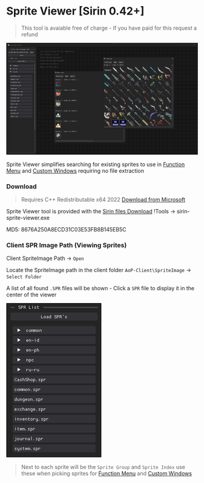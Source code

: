 # Sprite Viewer [Sirin 0.42+]

> This tool is avaiable free of charge - If you have paid for this request a refund

<img style="border:1px solid black" src="../img/sirin-spriteViewer.png"/>


Sprite Viewer simplifies searching for existing sprites to use in  [Function Menu](/lua/features/customwindow/functionMenu.md) and [Custom Windows](/lua/features/customwindow/window.md) requiring no file extraction

### Download

> Requires C++ Redistributable x64 2022  [Download from Microsoft](https://aka.ms/vs/17/release/vc_redist.x64.exe)

Sprite Viewer tool is provided with the [Sirin files Download](../download.md) !Tools -> sirin-sprite-viewer.exe

MD5: 8676A250A8ECD31C03E53FB8B145EB5C


### Client SPR Image Path (Viewing Sprites)
Client SpriteImage Path → `Open`

Locate the SpriteImage path in the client folder `AoP-Client\SpriteImage` → `Select Folder`

 A list of all found `.SPR` files will be shown - Click a `SPR` file to display it in the center of the viewer

<img style="border:1px solid black" src="../img/sirin_spritelist.png"/>

> Next to each sprite will be the `Sprite Group` and `Sprite Index` use these when picking sprites for [Function Menu](/lua/features/customwindow/functionMenu.md) and [Custom Windows](/lua/features/customwindow/window.md)